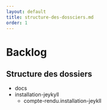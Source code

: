 ```yaml
---
layout: default
title: structure-des-dossciers.md
order: 1
---
```

<!--  -->

# Backlog

<!-- new slide -->

## Structure des dossiers

<!-- note -->

- docs 
 - installation-jeykyll
    - compte-rendu.installation-jeykll

<!-- new slide -->